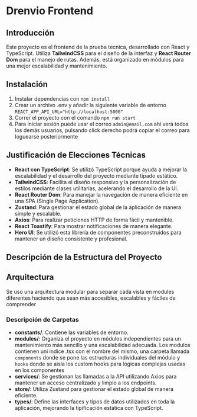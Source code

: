 # Drenvio Frontend

## Introducción
Este proyecto es el frontend de la prueba tecnica, desarrollado con React y TypeScript. Utiliza **TailwindCSS** para el diseño de la interfaz y **React Router Dom** para el manejo de rutas. Además, está organizado en módulos para una mejor escalabilidad y mantenimiento.

## Instalación 
1. Instalar dependencias con `npm install`
2. Crear un archivo .env y añadir la siguiente variable de entorno `REACT_APP_API_URL="http://localhost:5000"`
3. Correr el proyecto con el comando `npm run start`
4. Para iniciar sesión puede usar el correo `admin@email.com` ahí verá todos los demás usuarios, pulsando click derecho podrá copiar el correo para loguearse posteriormente

## Justificación de Elecciones Técnicas

- **React con TypeScript**: Se utilizó TypeScript porque ayuda a mejorar la escalabilidad y el desarrollo del proyecto mediante tipado estático.
- **TailwindCSS**: Facilita el diseño responsivo y la personalización de estilos mediante clases utilitarias, acelerando el desarrollo de la UI.
- **React Router Dom**: Para manejar la navegación de manera eficiente en una SPA (Single Page Application).
- **Zustand**: Para gestionar el estado global de la aplicación de manera simple y escalable.
- **Axios**: Para realizar peticiones HTTP de forma fácil y mantenible.
- **React Toastify**: Para mostrar notificaciones de manera elegante.
- **Hero UI**: Se utilizó esta librería de componentes preconstruidos para mantener un diseño consistente y profesional.

## Descripción de la Estructura del Proyecto

## Arquitectura
Se uso una arquitectura modular para separar cada vista en modules diferentes haciendo que sean más accesibles, escalables y fáciles de comprender

### Descripción de Carpetas
- **constants/**: Contiene las variables de entorno.
- **modules/**: Organiza el proyecto en módulos independientes para un mantenimiento más sencillo y una escalabilidad adecuada. Los modulos contienen uni indice .tsx con el nombre del mismo, una carpeta llamada `components` donde se pone las estructuras individuales del módulo y `hooks` donde se aisla los custom hooks para lógicas complejas usadas en los componentes
- **services/**: Se gestionan las llamadas a la API utilizando Axios para mantener un acceso centralizado y limpio a los endpoints.
- **store/**: Utiliza Zustand para gestionar el estado global de manera eficiente.
- **types/**: Define las interfaces y tipos de datos utilizados en toda la aplicación, mejorando la tipificación estática con TypeScript.

